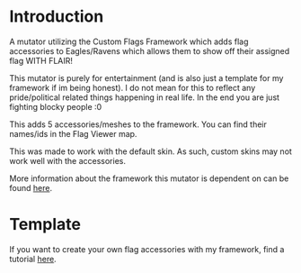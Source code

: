 # Introduction
A mutator utilizing the Custom Flags Framework which adds flag accessories to Eagles/Ravens which allows them to show off their assigned flag WITH FLAIR!

This mutator is purely for entertainment (and is also just a template for my framework if im being honest). I do not mean for this to reflect any pride/political related things happening in real life. In the end you are just fighting blocky people :0

This adds 5 accessories/meshes to the framework. You can find their names/ids in the Flag Viewer map.

This was made to work with the default skin. As such, custom skins may not work well with the accessories.

More information about the framework this mutator is dependent on can be found [here](https://steamcommunity.com/sharedfiles/filedetails/?id=3385310995).

# Template

 If you want to create your own flag accessories with my framework, find a tutorial [here](https://github.com/MianReplicate/Mian-Custom-Flags-Framework).